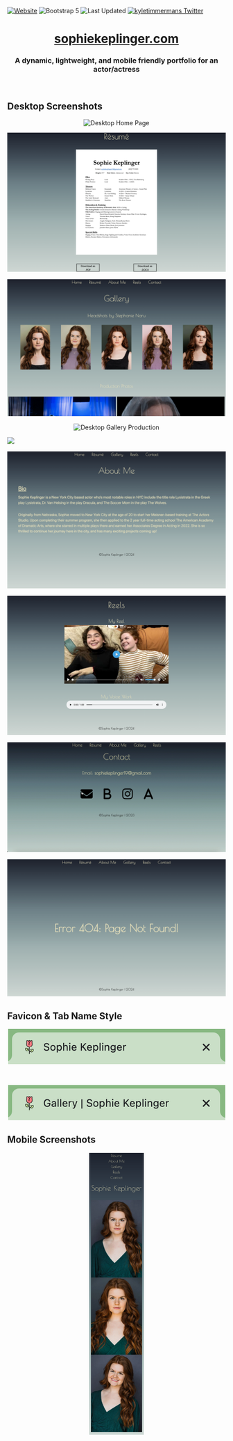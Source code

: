 [![Website](https://img.shields.io/badge/Website-sophiekeplinger.com-blue)](https://sophiekeplinger.com/)
![Bootstrap 5](https://img.shields.io/badge/Bootstrap-5-8B11FA.svg)
![Last Updated](https://img.shields.io/github/last-commit/kyletimmermans/sophies-website?color=success)
[![kyletimmermans Twitter](http://img.shields.io/twitter/url/http/shields.io.svg?style=social&label=Follow)](https://twitter.com/kyletimmermans)


# <div align="center"><a href="https://www.sophiekeplinger.com">sophiekeplinger.com</a></div>

### <div align="center">A dynamic, lightweight, and mobile friendly portfolio for an actor/actress</div>

</br>

## Desktop Screenshots

<p align="center">
  <img src="https://github.com/kyletimmermans/sophies-website/blob/main/media/desktop-home.png?raw=true" alt="Desktop Home Page"/>
</p>

<p align="center">
  <img src="https://github.com/kyletimmermans/sophies-website/blob/main/media/desktop-resume.png?raw=true" alt="Desktop Resume Page"/>
</p>

<p align="center">
  <img src="https://github.com/kyletimmermans/sophies-website/blob/main/media/desktop-gallery-headshots.png?raw=true" alt="Desktop Gallery Headshots"/>
</p>

<p align="center">
  <img src="https://github.com/kyletimmermans/sophies-website/blob/main/media/desktop-gallery-production.png?raw=true" alt="Desktop Gallery Production"/>
</p>

![](https://github.com/kyletimmermans/sophies-website/blob/main/media/desktop-gallery-video.gif?raw=true)

<p align="center">
  <img src="https://github.com/kyletimmermans/sophies-website/blob/main/media/desktop-about.png?raw=true" alt="Desktop About Me Page"/>
</p>

<p align="center">
  <img src="https://github.com/kyletimmermans/sophies-website/blob/main/media/desktop-reels.png?raw=true" alt="Desktop Reels Page"/>
</p>

![](https://github.com/kyletimmermans/sophies-website/blob/main/media/desktop_contact2.gif?raw=true)

<p align="center">
  <img src="https://github.com/kyletimmermans/sophies-website/blob/main/media/desktop-404.png?raw=true" alt="Desktop 404 Page"/>
</p>

## Favicon & Tab Name Style

<p align="center">
  <img src="https://github.com/kyletimmermans/sophies-website/blob/main/media/home_tab.png?raw=true" alt="Favicon Home Page"/>
</p>

</br>

<p align="center">
  <img src="https://github.com/kyletimmermans/sophies-website/blob/main/media/gallery_page_tab.png?raw=true" alt="Favicon Gallery Page"/>
</p>

## Mobile Screenshots

<p align="center">
  <img src="https://github.com/kyletimmermans/sophies-website/blob/main/media/mobile_home.png?raw=true" width="25%" height="25%" alt="Mobile Home Page"/>
</p>
